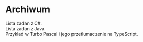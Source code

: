 # Archiwum
  
Lista zadan z C#. <br />
Lista zadan z Java.  
Przyklad w Turbo Pascal i jego przetlumaczenie na TypeScript.  
